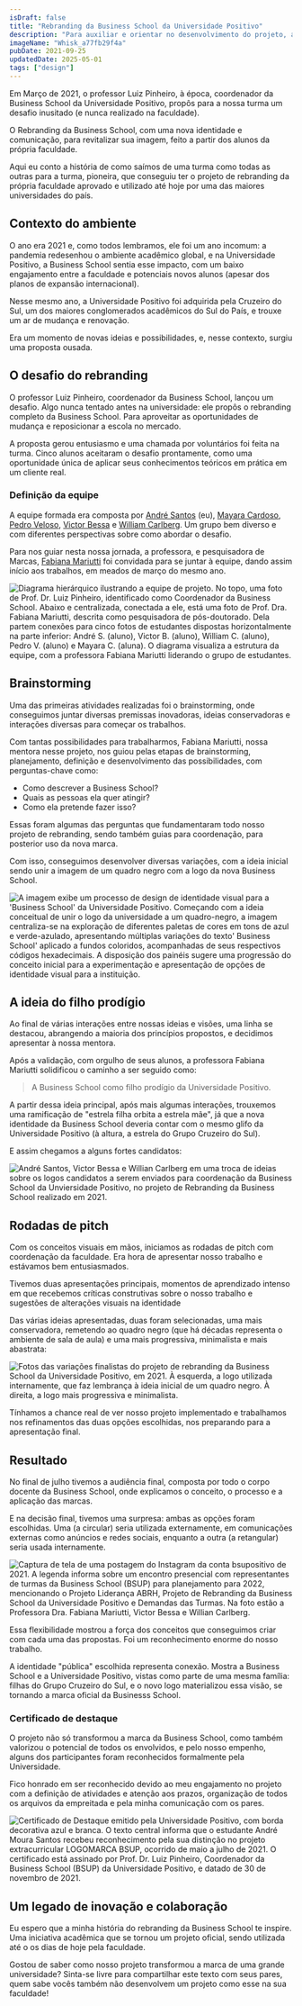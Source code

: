 ```yaml
---
isDraft: false
title: "Rebranding da Business School da Universidade Positivo"
description: "Para auxiliar e orientar no desenvolvimento do projeto, a professora Dra. Fabiana Mariutti, foi convidada."
imageName: "Whisk_a77fb29f4a"
pubDate: 2021-09-25
updatedDate: 2025-05-01
tags: ["design"]
---
```


Em Março de 2021, o professor Luiz Pinheiro, à época, coordenador da Business School da Universidade Positivo, propôs para a nossa turma um desafio inusitado (e nunca realizado na faculdade).

O Rebranding da Business School, com uma nova identidade e comunicação, para revitalizar sua imagem, feito a partir dos alunos da própria faculdade.

Aqui eu conto a história de como saímos de uma turma como todas as outras para a turma, pioneira, que conseguiu ter o projeto de rebranding da própria faculdade aprovado e utilizado até hoje por uma das maiores universidades do país.

## Contexto do ambiente

O ano era 2021 e, como todos lembramos, ele foi um ano incomum: a pandemia redesenhou o ambiente acadêmico global, e na Universidade Positivo, a Business School sentia esse impacto, com um baixo engajamento entre a faculdade e potenciais novos alunos (apesar dos planos de expansão internacional).

Nesse mesmo ano, a Universidade Positivo foi adquirida pela Cruzeiro do Sul, um dos maiores conglomerados acadêmicos do Sul do País, e trouxe um ar de mudança e renovação.

Era um momento de novas ideias e possibilidades, e, nesse contexto, surgiu uma proposta ousada.

## O desafio do rebranding

O professor Luiz Pinheiro, coordenador da Business School, lançou um desafio. Algo nunca tentado antes na universidade: ele propôs o rebranding completo da Business School. Para aproveitar as oportunidades de mudança e reposicionar a escola no mercado.

A proposta gerou entusiasmo e uma chamada por voluntários foi feita na turma. Cinco alunos aceitaram o desafio prontamente, como uma oportunidade única de aplicar seus conhecimentos teóricos em prática em um cliente real.

### Definição da equipe

A equipe formada era composta por [André Santos](/) (eu), [Mayara Cardoso](https://www.linkedin.com/in/mayamrcardoso), [Pedro Veloso](https://www.linkedin.com/in/pedro-martins-69547b211), [Victor Bessa](https://www.linkedin.com/in/victor-bessa) e [William Carlberg](https://www.linkedin.com/in/william-barroso-carlberg-b24138210). Um grupo bem diverso e com diferentes perspectivas sobre como abordar o desafio.

Para nos guiar nesta nossa jornada, a professora, e pesquisadora de Marcas, [Fabiana Mariutti](https://www.linkedin.com/in/fabiana-gondim-mariutti-34305426) foi convidada para se juntar à equipe, dando assim início aos trabalhos, em meados de março do mesmo ano.

![Diagrama hierárquico ilustrando a equipe de projeto. No topo, uma foto de Prof. Dr. Luiz Pinheiro, identificado como Coordenador da Business School. Abaixo e centralizada, conectada a ele, está uma foto de Prof. Dra. Fabiana Mariutti, descrita como pesquisadora de pós-doutorado. Dela partem conexões para cinco fotos de estudantes dispostas horizontalmente na parte inferior: André S. (aluno), Victor B. (aluno), William C. (aluno), Pedro V. (aluno) e Mayara C. (aluna). O diagrama visualiza a estrutura da equipe, com a professora Fabiana Mariutti liderando o grupo de estudantes.](../../assets/photos/posts/rebranding-da-business-school_participantes.png)

## Brainstorming

Uma das primeiras atividades realizadas foi o brainstorming, onde conseguimos juntar diversas premissas inovadoras, ideias conservadoras e interações diversas para começar os trabalhos.

Com tantas possibilidades para trabalharmos, Fabiana Mariutti, nossa mentora nesse projeto, nos guiou pelas etapas de brainstorming, planejamento, definição e desenvolvimento das possibilidades, com perguntas-chave como:
* Como descrever a Business School?
* Quais as pessoas ela quer atingir?
* Como ela pretende fazer isso?

Essas foram algumas das perguntas que fundamentaram todo nosso projeto de rebranding, sendo também guias para coordenação, para posterior uso da nova marca.

Com isso, conseguimos desenvolver diversas variações, com a ideia inicial sendo unir a imagem de um quadro negro com a logo da nova Business School.

![A imagem exibe um processo de design de identidade visual para a 'Business School' da Universidade Positivo. Começando com a ideia conceitual de unir o logo da universidade a um quadro-negro, a imagem centraliza-se na exploração de diferentes paletas de cores em tons de azul e verde-azulado, apresentando múltiplas variações do texto' Business School' aplicado a fundos coloridos, acompanhadas de seus respectivos códigos hexadecimais. A disposição dos painéis sugere uma progressão do conceito inicial para a experimentação e apresentação de opções de identidade visual para a instituição.](../../assets/photos/posts/rebranding-da-business-school_brainstorming.png)

## A ideia do filho prodígio

Ao final de várias interações entre nossas ideias e visões, uma linha se destacou, abrangendo a maioria dos princípios propostos, e decidimos apresentar à nossa mentora.

Após a validação, com orgulho de seus alunos, a professora Fabiana Mariutti solidificou o caminho a ser seguido como:

> A Business School como filho prodígio da Universidade Positivo.

A partir dessa ideia principal, após mais algumas interações, trouxemos uma ramificação de "estrela filha orbita a estrela mãe", já que a nova identidade da Business School deveria contar com o mesmo glifo da Universidade Positivo (à altura, a estrela do Grupo Cruzeiro do Sul).

E assim chegamos a alguns fortes candidatos:

![André Santos, Victor Bessa e Willian Carlberg em uma troca de ideias sobre os logos candidatos a serem enviados para coordenação da Business School da Unviersidade Positivo, no projeto de Rebranding da Business School realizado em 2021.](../../assets/photos/posts/rebranding-da-business-school.jpg)

## Rodadas de pitch

Com os conceitos visuais em mãos, iniciamos as rodadas de pitch com coordenação da faculdade. Era hora de apresentar nosso trabalho e estávamos bem entusiasmados.

Tivemos duas apresentações principais, momentos de aprendizado intenso em que recebemos críticas construtivas sobre o nosso trabalho e sugestões de alterações visuais na identidade

Das várias ideias apresentadas, duas foram selecionadas, uma mais conservadora, remetendo ao quadro negro (que há décadas representa o ambiente de sala de aula) e uma mais progressiva, minimalista e mais abastrata:

![Fotos das variações finalistas do projeto de rebranding da Business School da Universidade Positivo, em 2021. À esquerda, a logo utilizada internamente, que faz lembrança à ideia inicial de um quadro negro. À direita, a logo mais progressiva e minimalista.](../../assets/photos/posts/rebranding-da-business-school_logo-final.png)

Tínhamos a chance real de ver nosso projeto implementado e trabalhamos nos refinamentos das duas opções escolhidas, nos preparando para a apresentação final.

## Resultado

No final de julho tivemos a audiência final, composta por todo o corpo docente da Business School, onde explicamos o conceito, o processo e a aplicação das marcas.

E na decisão final, tivemos uma surpresa: ambas as opções foram escolhidas. Uma (a circular) seria utilizada externamente, em comunicações externas como anúncios e redes sociais, enquanto a outra (a retangular) seria usada internamente.

![Captura de tela de uma postagem do Instagram da conta bsupositivo de 2021. A legenda informa sobre um encontro presencial com representantes de turmas da Business School (BSUP) para planejamento para 2022, mencionando o Projeto Liderança ABRH, Projeto de Rebranding da Business School da Universidade Positivo e Demandas das Turmas. Na foto estão a Professora Dra. Fabiana Mariutti, Victor Bessa e Willian Carlberg.](../../assets/photos/posts/rebranding-da-business-school_apresentacao-final.jpg)

Essa flexibilidade mostrou a força dos conceitos que conseguimos criar com cada uma das propostas. Foi um reconhecimento enorme do nosso trabalho.

A identidade "pública" escolhida representa conexão. Mostra a Business School e a Universidade Positivo, vistas como parte de uma mesma família: filhas do Grupo Cruzeiro do Sul, e o novo logo materializou essa visão, se tornando a marca oficial da Businesss School.

### Certificado de destaque

O projeto não só transformou a marca da Business School, como também valorizou o potencial de todos os envolvidos, e pelo nosso empenho, alguns dos participantes foram reconhecidos formalmente pela Universidade.

Fico honrado em ser reconhecido devido ao meu engajamento no projeto com a definição de atividades e atenção aos prazos, organização de todos os arquivos da empreitada e pela minha comunicação com os pares.

![Certificado de Destaque emitido pela Universidade Positivo, com borda decorativa azul e branca. O texto central informa que o estudante André Moura Santos recebeu reconhecimento pela sua distinção no projeto extracurricular LOGOMARCA BSUP, ocorrido de maio a julho de 2021. O certificado está assinado por Prof. Dr. Luiz Pinheiro, Coordenador da Business School (BSUP) da Universidade Positivo, e datado de 30 de novembro de 2021.](../../assets/photos/posts/rebranding-da-business-school_certificado-de-destaque.jpg)

## Um legado de inovação e colaboração

Eu espero que a minha história do rebranding da Business School te inspire. Uma iniciativa acadêmica que se tornou um projeto oficial, sendo utilizada até o os dias de hoje pela faculdade.

Gostou de saber como nosso projeto transformou a marca de uma grande universidade? Sinta-se livre para compartilhar este texto com seus pares, quem sabe vocês também não desenvolvem um projeto como esse na sua faculdade!